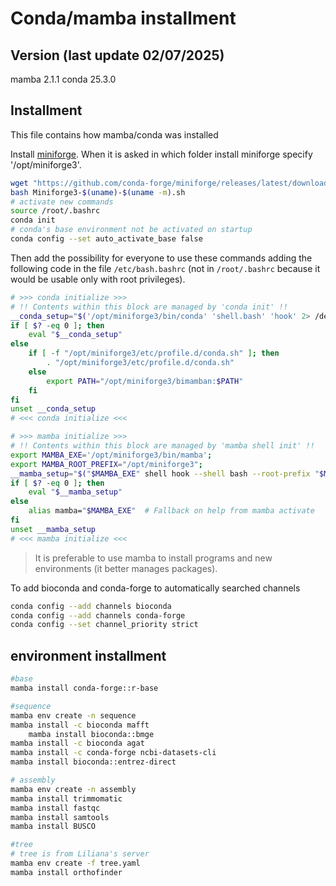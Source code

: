 # Conda/mamba installment

## Version (last update 02/07/2025)

mamba 2.1.1
conda 25.3.0

## Installment

This file contains how mamba/conda was installed

Install [miniforge](https://github.com/conda-forge/miniforge). When it is asked in which folder install miniforge specify '/opt/miniforge3'.

```bash
wget "https://github.com/conda-forge/miniforge/releases/latest/download/Miniforge3-$(uname)-$(uname -m).sh"
bash Miniforge3-$(uname)-$(uname -m).sh
# activate new commands
source /root/.bashrc
conda init
# conda's base environment not be activated on startup
conda config --set auto_activate_base false
```

Then add the possibility for everyone to use these commands adding the following code in the file `/etc/bash.bashrc` (not in `/root/.bashrc` because it would be usable only with root privileges).

```bash
# >>> conda initialize >>>
# !! Contents within this block are managed by 'conda init' !!
__conda_setup="$('/opt/miniforge3/bin/conda' 'shell.bash' 'hook' 2> /dev/null)"
if [ $? -eq 0 ]; then
    eval "$__conda_setup"
else
    if [ -f "/opt/miniforge3/etc/profile.d/conda.sh" ]; then
        . "/opt/miniforge3/etc/profile.d/conda.sh"
    else
        export PATH="/opt/miniforge3/bimamban:$PATH"
    fi
fi
unset __conda_setup
# <<< conda initialize <<<

# >>> mamba initialize >>>
# !! Contents within this block are managed by 'mamba shell init' !!
export MAMBA_EXE='/opt/miniforge3/bin/mamba';
export MAMBA_ROOT_PREFIX="/opt/miniforge3";
__mamba_setup="$("$MAMBA_EXE" shell hook --shell bash --root-prefix "$MAMBA_ROOT_PREFIX" 2> /dev/null)"
if [ $? -eq 0 ]; then
    eval "$__mamba_setup"
else
    alias mamba="$MAMBA_EXE"  # Fallback on help from mamba activate
fi
unset __mamba_setup
# <<< mamba initialize <<<
```

> It is preferable to use mamba to install programs and new environments (it better manages packages).

To add bioconda and conda-forge to automatically searched channels

```bash
conda config --add channels bioconda
conda config --add channels conda-forge
conda config --set channel_priority strict
```

## environment installment

```bash
#base
mamba install conda-forge::r-base

#sequence
mamba env create -n sequence
mamba install -c bioconda mafft
    mamba install bioconda::bmge
mamba install -c bioconda agat
mamba install -c conda-forge ncbi-datasets-cli
mamba install bioconda::entrez-direct

# assembly
mamba env create -n assembly
mamba install trimmomatic   
mamba install fastqc        
mamba install samtools      
mamba install BUSCO  

#tree
# tree is from Liliana's server
mamba env create -f tree.yaml
mamba install orthofinder
```
